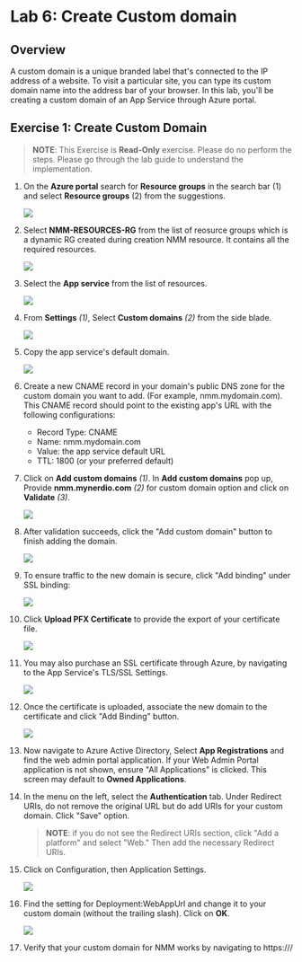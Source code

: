 # Lab 6: Create Custom domain

## Overview

A custom domain is a unique branded label that's connected to the IP address of a website. To visit a particular site, you can type its custom domain name into the address bar of your browser. In this lab, you'll be creating a custom domain of an App Service through Azure portal.

## Exercise 1: Create Custom Domain

>**NOTE**: This Exercise is **Read-Only** exercise. Please do no perform the steps. Please go through the lab guide to understand the implementation.

1. On the **Azure portal** search for **Resource groups** in the search bar (1) and select **Resource groups** (2) from the suggestions.

   ![](media/s10.png)
   
1. Select **NMM-RESOURCES-RG** from the list of reosurce groups which is a dynamic RG created during creation NMM resource. It contains all the required resources.

   ![](media/ss1.png)
   
1. Select the **App service** from the list of resources.

   ![](media/ss2.png)
   
1. From **Settings** *(1)*, Select **Custom domains** *(2)* from the side blade. 

   ![](media/6s1.png)
   
1. Copy the app service's default domain.

   ![](media/6s3.png)

1. Create a new CNAME record in your domain's public DNS zone for the custom domain you want to add. (For example, nmm.mydomain.com). This CNAME record should point to the existing app's URL with the following configurations:

   - Record Type: CNAME
   - Name: nmm.mydomain.com
   - Value: the app service default URL
   - TTL: 1800 (or your preferred default)
   
1. Click on **Add custom domains** *(1)*. In **Add custom domains** pop up, Provide **nmm.mynerdio.com** *(2)* for custom domain option and click on **Validate** *(3)*.
   
   ![](media/6s2.png)
   
1. After validation succeeds, click the "Add custom domain" button to finish adding the domain.
   
   ![](media/6s4.png)
   
1. To ensure traffic to the new domain is secure, click "Add binding" under SSL binding:
   
   ![](media/6s5.png)
   
1. Click **Upload PFX Certificate** to provide the export of your certificate file.

   ![](media/6s6.png)
   
1. You may also purchase an SSL certificate through Azure, by navigating to the App Service's TLS/SSL Settings.

   ![](media/6s7.png)
   
1. Once the certificate is uploaded, associate the new domain to the certificate and click "Add Binding" button.

   ![](media/6s8.png)
   
1. Now navigate to Azure Active Directory, Select **App Registrations** and find the web admin portal application.  If your Web Admin Portal application is not shown, ensure "All Applications" is clicked.  This screen may default to **Owned Applications**.

1. In the menu on the left, select the **Authentication** tab. Under Redirect URIs, do not remove the original URL but do add URIs for your custom domain. Click "Save" option.

   >**NOTE**: if you do not see the Redirect URIs section, click "Add a platform" and select "Web." Then add the necessary Redirect URIs.

1. Click on Configuration, then Application Settings.

   ![](media/6s9.png)
   
1. Find the setting for Deployment:WebAppUrl and change it to your custom domain (without the trailing slash). Click on **OK**.

   ![](media/6s9.png)
   
1. Verify that your custom domain for NMM works by navigating to https://<your custom domain>/
